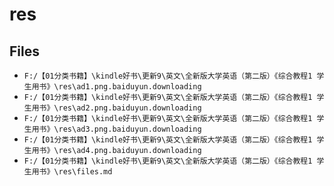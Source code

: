 # res

## Files

- `F:/【01分类书籍】\kindle好书\更新9\英文\全新版大学英语（第二版）《综合教程1 学生用书》\res\ad1.png.baiduyun.downloading`
- `F:/【01分类书籍】\kindle好书\更新9\英文\全新版大学英语（第二版）《综合教程1 学生用书》\res\ad2.png.baiduyun.downloading`
- `F:/【01分类书籍】\kindle好书\更新9\英文\全新版大学英语（第二版）《综合教程1 学生用书》\res\ad3.png.baiduyun.downloading`
- `F:/【01分类书籍】\kindle好书\更新9\英文\全新版大学英语（第二版）《综合教程1 学生用书》\res\ad4.png.baiduyun.downloading`
- `F:/【01分类书籍】\kindle好书\更新9\英文\全新版大学英语（第二版）《综合教程1 学生用书》\res\files.md`
